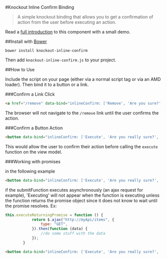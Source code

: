 #Knockout Inline Confirm Binding

> A simple knockout binding that allows you to get a confirmation of action from the user before executing an action.

Read a [full introduction](http://dev.archoninfosys.com/2014/02/knockout-inline-confirm/) to this component with a small demo.

##Install with [Bower](http://bower.io/)

```
bower install knockout-inline-confirm
```

Then add `knockout-inline-confirm.js` to your project.

##How to Use

Include the script on your page (either via a normal script tag or via an AMD loader). Then bind it to a button or a link.

###Confirm a Link Click

```html
<a href="/remove" data-bind="inlineConfirm: ['Remove', 'Are you sure?', 'Removing']"></a>
```

The browser will not navigate to the `/remove` link until the user confirms the action.

###Confirm a Button Action

```html
<button data-bind="inlineConfirm: ['Execute', 'Are you really sure?', 'Executing'], submitFunction: execute"></button>
```

This would allow the user to confirm their action before calling the `execute` function on the view model.


###Working with promises

in the following example
```html
<button data-bind="inlineConfirm: ['Execute', 'Are you really sure?', 'Executing'], submitFunction: execute"></button>
```
if the submitFunction executes asynchronously (an ajax request for example), 'Executing' will not appear when the function is executing unless the function returns the promise object since it does not know to wait until the promise resolves. Ex:

```javascript
this.executeReturningPromise = function () {
			return $.ajax("http://myApi/items", {
				type: "GET",
			}).then(function (data) {
				//do some stuff with the data
			});
		}
```
```html
<button data-bind="inlineConfirm: ['Execute', 'Are you really sure?', 'Executing'], submitFunction: executeReturningPromise"></button>
```
